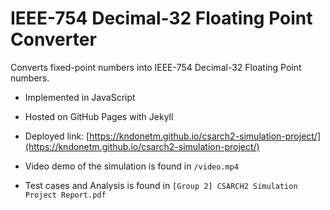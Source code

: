# IEEE-754 Decimal-32 Floating Point Converter

Converts fixed-point numbers into IEEE-754 Decimal-32 Floating Point numbers.

- Implemented in JavaScript

- Hosted on GitHub Pages with Jekyll

- Deployed link: [https://kndonetm.github.io/csarch2-simulation-project/](https://kndonetm.github.io/csarch2-simulation-project/)

- Video demo of the simulation is found in `/video.mp4`

- Test cases and Analysis is found in `[Group 2] CSARCH2 Simulation Project Report.pdf`
